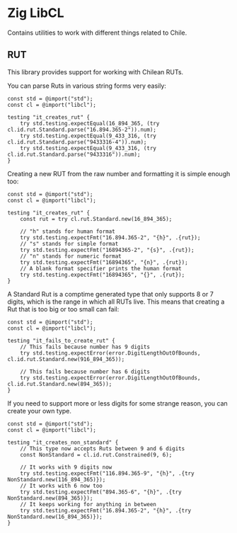 Zig LibCL
=========

Contains utilities to work with different things related to Chile.

## RUT

This library provides support for working with Chilean RUTs.

You can parse Ruts in various string forms very easily:

```zig
const std = @import("std");
const cl = @import("libcl");

testing "it_creates_rut" {
    try std.testing.expectEqual(16_894_365, (try cl.id.rut.Standard.parse("16.894.365-2")).num);
    try std.testing.expectEqual(9_433_316, (try cl.id.rut.Standard.parse("9433316-4")).num);
    try std.testing.expectEqual(9_433_316, (try cl.id.rut.Standard.parse("9433316")).num);
}
```

Creating a new RUT from the raw number and formatting it is simple enough too:

```zig
const std = @import("std");
const cl = @import("libcl");

testing "it_creates_rut" {
    const rut = try cl.rut.Standard.new(16_894_365);
    
    // "h" stands for human format
    try std.testing.expectFmt("16.894.365-2", "{h}", .{rut});
    // "s" stands for simple format
    try std.testing.expectFmt("16894365-2", "{s}", .{rut});
    // "n" stands for numeric format
    try std.testing.expectFmt("16894365", "{n}", .{rut});
    // A blank format specifier prints the human format
    try std.testing.expectFmt("16894365", "{}", .{rut});
}
```

A Standard Rut is a comptime generated type that only supports 8 or 7 digits,
which is the range in which all RUTs live. This means that creating a 
Rut that is too big or too small can fail:

```zig
const std = @import("std");
const cl = @import("libcl");

testing "it_fails_to_create_rut" {
    // This fails because number has 9 digits
    try std.testing.expectError(error.DigitLengthOutOfBounds, cl.id.rut.Standard.new(916_894_365));
    
    // This fails because number has 6 digits
    try std.testing.expectError(error.DigitLengthOutOfBounds, cl.id.rut.Standard.new(894_365));
}
```

If you need to support more or less digits for some strange reason, you can
create your own type.

```zig
const std = @import("std");
const cl = @import("libcl");

testing "it_creates_non_standard" {
    // This type now accepts Ruts between 9 and 6 digits
    const NonStandard = cl.id.rut.Constrained(9, 6);
    
    // It works with 9 digits now
    try std.testing.expectFmt("116.894.365-9", "{h}", .{try NonStandard.new(116_894_365)});
    // It works with 6 now too
    try std.testing.expectFmt("894.365-6", "{h}", .{try NonStandard.new(894_365)});
    // It keeps working for anything in between
    try std.testing.expectFmt("16.894.365-2", "{h}", .{try NonStandard.new(16_894_365)});
}
```